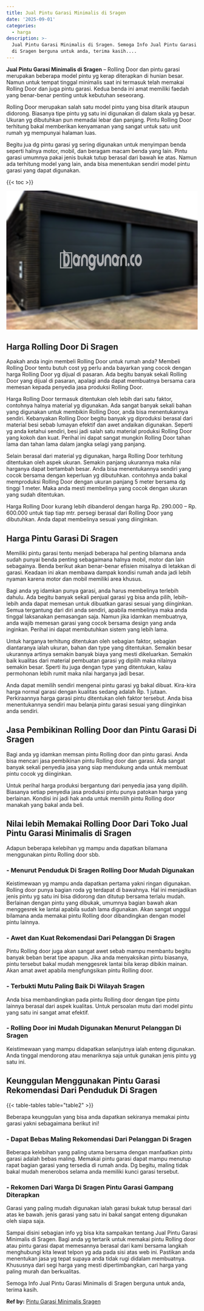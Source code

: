 ```yaml
---
title: Jual Pintu Garasi Minimalis di Sragen
date: '2025-09-01'
categories:
  - harga
description: >-
  Jual Pintu Garasi Minimalis di Sragen. Semoga Info Jual Pintu Garasi Minimalis
  di Sragen berguna untuk anda, terima kasih....
---
```


**Jual Pintu Garasi Minimalis di Sragen** – Rolling Door dan pintu garasi merupakan beberapa model pintu yg kerap diterapkan di hunian besar. Namun untuk tempat tinggal minimalis saat ini termasuk telah memakai Rolling Door dan juga pintu garasi. Kedua benda ini amat memiliki faedah yang benar-benar penting untuk kebutuhan seseorang.

Rolling Door merupakan salah satu model pintu yang bisa ditarik ataupun didorong. Biasanya tipe pintu yg satu ini digunakan di dalam skala yg besar. Ukuran yg dibutuhkan pun memadai lebar dan panjang. Pintu Rolling Door terhitung bakal memberikan kenyamanan yang sangat untuk satu unit rumah yg mempunyai halaman luas.

Begitu jua dg pintu garasi yg sering digunakan untuk menyimpan benda seperti halnya motor, mobil, dan beragam macam benda yang lain. Pintu garasi umumnya pakai jenis bukak tutup berasal dari bawah ke atas. Namun ada terhitung model yang lain, anda bisa menentukan sendiri model pintu garasi yang dapat digunakan.

{{< toc >}}

![Jual Pintu Garasi Minimalis di Sragen](/images/pintu-garasi-23.png)

## Harga Rolling Door Di Sragen

Apakah anda ingin membeli Rolling Door untuk rumah anda? Membeli Rolling Door tentu butuh cost yg perlu anda bayarkan yang cocok dengan harga Rolling Door yg dijual di pasaran. Ada begitu banyak sekali Rolling Door yang dijual di pasaran, apalagi anda dapat membuatnya bersama cara memesan kepada penyedia jasa produksi Rolling Door.

Harga Rolling Door termasuk ditentukan oleh lebih dari satu faktor, contohnya halnya material yg digunakan. Ada sangat banyak sekali bahan yang digunakan untuk membikin Rolling Door, anda bisa menentukannya sendiri. Kebanyakan Rolling Door begitu banyak yg diproduksi berasal dari material besi sebab lumayan efektif dan awet andaikan digunakan. Seperti yg anda ketahui sendiri, besi jadi salah satu material produksi Rolling Door yang kokoh dan kuat. Perihal ini dapat sangat mungkin Rolling Door tahan lama dan tahan lama dalam jangka selagi yang panjang.

Selain berasal dari material yg digunakan, harga Rolling Door terhitung ditentukan oleh aspek ukuran. Semakin panjang ukurannya maka nilai harganya dapat bertambah besar. Anda bisa menentukannya sendiri yang cocok bersama dengan keperluan yg dibutuhkan. contohnya anda bakal memproduksi Rolling Door dengan ukuran panjang 5 meter bersama dg tinggi 1 meter. Maka anda mesti membelinya yang cocok dengan ukuran yang sudah ditentukan.

Harga Rolling Door kurang lebih dibanderol dengan harga Rp. 290.000 – Rp. 600.000 untuk tiap tiap mtr. persegi berasal dari Rolling Door yang dibutuhkan. Anda dapat membelinya sesuai yang diinginkan.

## Harga Pintu Garasi Di Sragen

Memiliki pintu garasi tentu menjadi beberapa hal penting bilamana anda sudah punyai benda penting sebagaimana halnya mobil, motor dan lain sebagainya. Benda berikut akan benar-benar efisien misalnya di letakkan di garasi. Keadaan ini akan membawa dampak kondisi rumah anda jadi lebih nyaman karena motor dan mobil memiliki area khusus.

Bagi anda yg idamkan punya garasi, anda harus membelinya terlebih dahulu. Ada begitu banyak sekali penjual garasi yg bisa anda pilih, lebih-lebih anda dapat memesan untuk dibuatkan garasi sesuai yang diinginkan. Semua tergantung dari diri anda sendiri, apabila membelinya maka anda tinggal laksanakan pemasangan saja. Namun jika idamkan membuatnya, anda wajib memesan garasi yang cocok bersama design yang anda inginkan. Perihal ini dapat membutuhkan sistem yang lebih lama.

Untuk harganya terhitung ditentukan oleh sebagian faktor, sebagian diantaranya ialah ukuran, bahan dan type yang ditentukan. Semakin besar ukurannya artinya semakin banyak biaya yang mesti dikeluarkan. Semakin baik kualitas dari material pembuatan garasi yg dipilih maka nilainya semakin besar. Sperti itu juga dengan type yang ditentukan, kalau permohonan lebih rumit maka nilai harganya jadi besar.

Anda dapat memilih sendiri mengenai pintu garasi yg bakal dibuat. Kira-kira harga normal garasi dengan kualitas sedang adalah Rp. 1 jutaan. Perkiraannya harga garasi pintu ditentukan oleh faktor tersebut. Anda bisa menentukannya sendiri mau belanja pintu garasi sesuai yang diinginkan anda sendiri.

## Jasa Pembikinan Rolling Door dan Pintu Garasi Di Sragen

Bagi anda yg idamkan memsan pintu Rolling door dan pintu garasi. Anda bisa mencari jasa pembikinan pintu Rolling door dan garasi. Ada sangat banyak sekali penyedia jasa yang siap mendukung anda untuk membuat pintu cocok yg diinginkan.

Untuk perihal harga produksi bergantung dari penyedia jasa yang dipilih. Biasanya setiap penyedia jasa produksi pintu punya patokan harga yang berlainan. Kondisi ini jadi hak anda untuk memilih pintu Rolling door manakah yang bakal anda beli.

## Nilai lebih Memakai Rolling Door Dari Toko Jual Pintu Garasi Minimalis di Sragen

Adapun beberapa kelebihan yg mampu anda dapatkan bilamana menggunakan pintu Rolling door sbb.

### \- Menurut Penduduk Di Sragen Rolling Door Mudah Digunakan

Keistimewaan yg mampu anda dapatkan pertama yakni ringan digunakan. Rolling door punya bagian roda yg terdapat di bawahnya. Hal ini menjadikan jenis pintu yg satu ini bisa didorong dan ditutup bersama terlalu mudah. Berlainan dengan pintu yang dibukak, umumnya bagian bawah akan menggesrek ke lantai apabila sudah lama digunakan. Akan sangat unggul bilamana anda memakai pintu Rolling door dibandingkan dengan model pintu lainnya.

### \- Awet dan Kuat Rekomendasi Dari Pelanggan Di Sragen

Pintu Rolling door juga akan sangat awet sebab mampu membantu begitu banyak beban berat tipe apapun. Jika anda menyaksikan pintu biasanya, pintu tersebut bakal mudah menggesrek lantai bila kerap dibikin mainan. Akan amat awet apabila mengfungsikan pintu Rolling door.

### \- Terbukti Mutu Paling Baik Di Wilayah Sragen

Anda bisa membandingkan pada pintu Rolling door dengan tipe pintu lainnya berasal dari aspek kualitas. Untuk persoalan mutu dari model pintu yang satu ini sangat amat efektif.

### \- Rolling Door ini Mudah Digunakan Menurut Pelanggan Di Sragen

Keistimewaan yang mampu didapatkan selanjutnya ialah enteng digunakan. Anda tinggal mendorong atau menariknya saja untuk gunakan jenis pintu yg satu ini.

## Keunggulan Menggunakan Pintu Garasi Rekomendasi Dari Penduduk Di Sragen

{{< table-tables table="table2" >}}

Beberapa keunggulan yang bisa anda dapatkan sekiranya memakai pintu garasi yakni sebagaimana berikut ini!

### \- Dapat Bebas Maling Rekomendasi Dari Pelanggan Di Sragen

Beberapa kelebihan yang paling utama bersama dengan manfaatkan pintu garasi adalah bebas maling. Memakai pintu garasi dapat mampu menutup rapat bagian garasi yang tersedia di rumah anda. Dg begitu, maling tidak bakal mudah menerobos selama anda memiliki kunci garasi tersebut.

### \- Rekomen Dari Warga Di Sragen Pintu Garasi Gampang Diterapkan

Garasi yang paling mudah digunakan ialah garasi bukak tutup berasal dari atas ke bawah. jenis garasi yang satu ini bakal sangat enteng digunakan oleh siapa saja.

Sampai disini sebagian info yg bisa kita sampaikan tentang Jual Pintu Garasi Minimalis di Sragen. Bagi anda yg tertarik untuk memakai pintu Rolling door atau pintu garasi dapat memesannya berasal dari kami bersama langkah menghubungi kita lewat telpon yg ada pada sisi atas web ini. Pastikan anda menentukan jasa yg tepat supaya anda tidak rugi didalam membuatnya. Khususnya dari segi harga yang mesti dipertimbangkan, cari harga yang paling murah dan berkualitas.

Semoga Info Jual Pintu Garasi Minimalis di Sragen berguna untuk anda, terima kasih.

**Ref by:** [Pintu Garasi Minimalis Sragen](https://id.wikipedia.org/wiki/Pintu)
